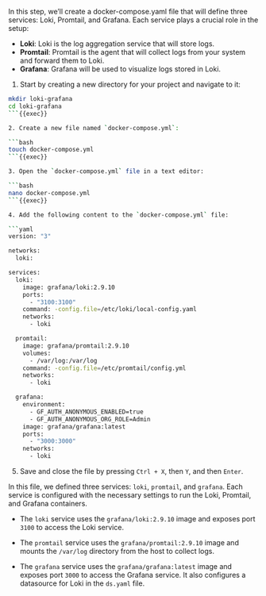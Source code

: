 In this step, we’ll create a docker-compose.yaml file that will define three services: Loki, Promtail, and Grafana. Each service plays a crucial role in the setup:

- **Loki**: Loki is the log aggregation service that will store logs.
- **Promtail**: Promtail is the agent that will collect logs from your system and forward them to Loki.
- **Grafana**: Grafana will be used to visualize logs stored in Loki.



1. Start by creating a new directory for your project and navigate to it:

```bash
mkdir loki-grafana
cd loki-grafana
```{{exec}}

2. Create a new file named `docker-compose.yml`:

```bash
touch docker-compose.yml
```{{exec}}

3. Open the `docker-compose.yml` file in a text editor:

```bash
nano docker-compose.yml
```{{exec}}

4. Add the following content to the `docker-compose.yml` file:

```yaml
version: "3"

networks:
  loki:

services:
  loki:
    image: grafana/loki:2.9.10
    ports:
      - "3100:3100"
    command: -config.file=/etc/loki/local-config.yaml
    networks:
      - loki

  promtail:
    image: grafana/promtail:2.9.10
    volumes:
      - /var/log:/var/log
    command: -config.file=/etc/promtail/config.yml
    networks:
      - loki

  grafana:
    environment:
      - GF_AUTH_ANONYMOUS_ENABLED=true
      - GF_AUTH_ANONYMOUS_ORG_ROLE=Admin
    image: grafana/grafana:latest
    ports:
      - "3000:3000"
    networks:
      - loki
```

5. Save and close the file by pressing `Ctrl + X`, then `Y`, and then `Enter`.

In this file, we defined three services: `loki`, `promtail`, and `grafana`. Each service is configured with the necessary settings to run the Loki, Promtail, and Grafana containers.

- The `loki` service uses the `grafana/loki:2.9.10` image and exposes port `3100` to access the Loki service.

- The `promtail` service uses the `grafana/promtail:2.9.10` image and mounts the `/var/log` directory from the host to collect logs.

- The `grafana` service uses the `grafana/grafana:latest` image and exposes port `3000` to access the Grafana service. It also configures a datasource for Loki in the `ds.yaml` file.
